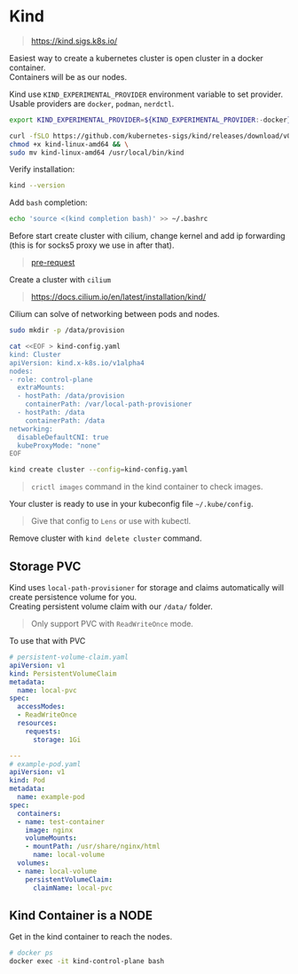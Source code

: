 # Kind

> https://kind.sigs.k8s.io/

Easiest way to create a kubernetes cluster is open cluster in a docker container.  
Containers will be as our nodes.

Kind use `KIND_EXPERIMENTAL_PROVIDER` environment variable to set provider.  
Usable providers are `docker`, `podman`, `nerdctl`.

```sh
export KIND_EXPERIMENTAL_PROVIDER=${KIND_EXPERIMENTAL_PROVIDER:-docker}
```

```sh
curl -fSLO https://github.com/kubernetes-sigs/kind/releases/download/v0.26.0/kind-linux-amd64 && \
chmod +x kind-linux-amd64 && \
sudo mv kind-linux-amd64 /usr/local/bin/kind
```

Verify installation:

```sh
kind --version
```

Add `bash` completion:

```sh
echo 'source <(kind completion bash)' >> ~/.bashrc
```

Before start create cluster with cilium, change kernel and add ip forwarding (this is for socks5 proxy we use in after that).

> [pre-request](./prerequest.md)

Create a cluster with `cilium`

> https://docs.cilium.io/en/latest/installation/kind/

Cilium can solve of networking between pods and nodes.

```sh
sudo mkdir -p /data/provision

cat <<EOF > kind-config.yaml
kind: Cluster
apiVersion: kind.x-k8s.io/v1alpha4
nodes:
- role: control-plane
  extraMounts:
  - hostPath: /data/provision
    containerPath: /var/local-path-provisioner
  - hostPath: /data
    containerPath: /data
networking:
  disableDefaultCNI: true
  kubeProxyMode: "none"
EOF
```

```sh
kind create cluster --config=kind-config.yaml
```

> `crictl images` command in the kind container to check images.

Your cluster is ready to use in your kubeconfig file `~/.kube/config`.

> Give that config to `Lens` or use with kubectl.

Remove cluster with `kind delete cluster` command.

## Storage PVC

Kind uses `local-path-provisioner` for storage and claims automatically will create persistence volume for you.  
Creating persistent volume claim with our `/data/` folder.

> Only support PVC with `ReadWriteOnce` mode.

To use that with PVC

```yaml
# persistent-volume-claim.yaml
apiVersion: v1
kind: PersistentVolumeClaim
metadata:
  name: local-pvc
spec:
  accessModes:
  - ReadWriteOnce
  resources:
    requests:
      storage: 1Gi

---
# example-pod.yaml
apiVersion: v1
kind: Pod
metadata:
  name: example-pod
spec:
  containers:
  - name: test-container
    image: nginx
    volumeMounts:
    - mountPath: /usr/share/nginx/html
      name: local-volume
  volumes:
  - name: local-volume
    persistentVolumeClaim:
      claimName: local-pvc
```

## Kind Container is a NODE

Get in the kind container to reach the nodes.

```sh
# docker ps
docker exec -it kind-control-plane bash
```

